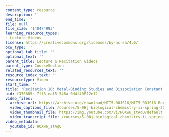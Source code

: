 ```yaml
---
content_type: resource
description: ''
end_time: ''
file: null
file_size: '140474993'
learning_resource_types:
- Lecture Videos
license: https://creativecommons.org/licenses/by-nc-sa/4.0/
ocw_type: ''
optional_tab_title: ''
optional_text: ''
parent_title: Lecture & Recitation Videos
parent_type: CourseSection
related_resources_text: ''
resource_index_text: ''
resourcetype: Video
start_time: ''
title: 'Recitation 10: Metal-Binding Studies and Dissociation Constant Determination'
uid: f376805c-7ff3-eaf5-548a-0d4f40812e12
video_files:
  archive_url: https://archive.org/download/MIT5.08JS16/MIT5_08JS16_Recitation_10_300k.mp4
  video_captions_file: /courses/5-08j-biological-chemistry-ii-spring-2016/1ab54c0f715b5675bef3fe3f8634d7df_HOXw6_ztAqQ.vtt
  video_thumbnail_file: https://img.youtube.com/vi/HOXw6_ztAqQ/default.jpg
  video_transcript_file: /courses/5-08j-biological-chemistry-ii-spring-2016/a15598f38f3a972f8297d74bb7c4c154_HOXw6_ztAqQ.pdf
video_metadata:
  youtube_id: HOXw6_ztAqQ
---
```

